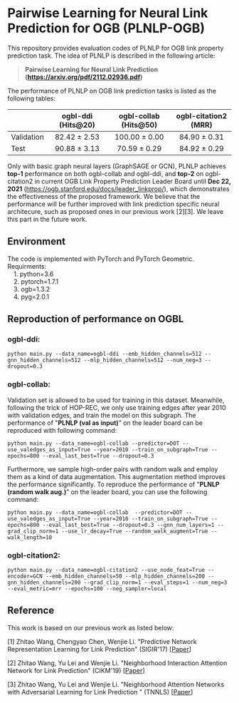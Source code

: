 # Pairwise Learning for Neural Link Prediction for OGB (PLNLP-OGB)
This repository provides evaluation codes of PLNLP for OGB link property prediction task. The idea of PLNLP is described in the following article:
>**Pairwise Learning for Neural Link Prediction (https://arxiv.org/pdf/2112.02936.pdf)**

The performance of PLNLP on OGB link prediction tasks is listed as the following tables:

|       | ogbl-ddi (Hits@20)      | ogbl-collab (Hits@50)     | ogbl-citation2 (MRR)     |
| ---------- | :-----------:  | :-----------: | :-----------: |
| Validation | 82.42 ± 2.53  | 100.00 ± 0.00 | 84.90 ± 0.31 |
|  Test | 90.88 ± 3.13  | 70.59 ± 0.29 | 84.92 ± 0.29 |

Only with basic graph neural layers (GraphSAGE or GCN), PLNLP achieves **top-1** performance on both ogbl-collab and ogbl-ddi, and **top-2** on ogbl-citation2 in current OGB Link Property Prediction Leader Board until **Dec 22, 2021** (https://ogb.stanford.edu/docs/leader_linkprop/), which demonstrates the effectiveness of the proposed framework. We believe that the performance will be further improved with link prediction specific neural architecure, such as proposed ones in our previous work [2][3]. We leave this part in the future work.

## Environment
The code is implemented with PyTorch and PyTorch Geometric. Requirments:  
&emsp;1. python=3.6  
&emsp;2. pytorch=1.7.1  
&emsp;3. ogb=1.3.2  
&emsp;4. pyg=2.0.1

## Reproduction of performance on OGBL
### ogbl-ddi:  

    python main.py --data_name=ogbl-ddi --emb_hidden_channels=512 --gnn_hidden_channels=512 --mlp_hidden_channels=512 --num_neg=3 --dropout=0.3 

### ogbl-collab: 

Validation set is allowed to be used for training in this dataset. Meanwhile, following the trick of HOP-REC, we only use training edges after year 2010 with validation edges, and train the model on this subgraph. 
The performance of "**PLNLP (val as input)**"  on the leader board can be reproduced with following command:

    python main.py --data_name=ogbl-collab --predictor=DOT --use_valedges_as_input=True --year=2010 --train_on_subgraph=True --epochs=800 --eval_last_best=True --dropout=0.3

Furthermore, we sample high-order pairs with random walk and employ them as a kind of data augmentation. This augmentation method improves the performance significantly. To reproduce the performance of "**PLNLP (random walk aug.)**" on the leader board, you can use the following command:

    python main.py --data_name=ogbl-collab  --predictor=DOT --use_valedges_as_input=True --year=2010 --train_on_subgraph=True --epochs=800 --eval_last_best=True --dropout=0.3 --gnn_num_layers=1 --grad_clip_norm=1 --use_lr_decay=True --random_walk_augment=True --walk_length=10


### ogbl-citation2:  

    python main.py --data_name=ogbl-citation2 --use_node_feat=True --encoder=GCN --emb_hidden_channels=50 --mlp_hidden_channels=200 --gnn_hidden_channels=200 --grad_clip_norm=1 --eval_steps=1 --num_neg=3 --eval_metric=mrr --epochs=100 --neg_sampler=local 

## Reference
This work is based on our previous work as listed below:

[1] Zhitao Wang, Chengyao Chen, Wenjie Li. "Predictive Network Representation Learning for Link Prediction" (SIGIR'17) [[Paper](https://zhitao-wang.github.io/paper/pnrl.pdf)]

[2] Zhitao Wang, Yu Lei and Wenjie Li. "Neighborhood Interaction Attention Network for Link Prediction" (CIKM'19) [[Paper](https://dl.acm.org/doi/10.1145/3357384.3358093)]

[3] Zhitao Wang, Yu Lei and Wenjie Li. "Neighborhood Attention Networks with Adversarial Learning for Link Prediction " (TNNLS) [[Paper](https://ieeexplore.ieee.org/document/9174790)]


